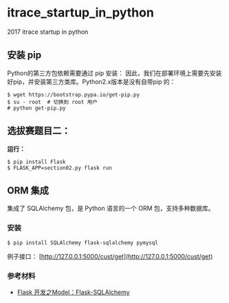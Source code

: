 # itrace_startup_in_python
2017 itrace startup in python

## 安装 pip
Python的第三方包依赖需要通过 pip 安装：
因此，我们在部署环境上需要先安装好pip，并安装第三方类库。Python2.x版本是没有自带pip 的：
``` shell
$ wget https://bootstrap.pypa.io/get-pip.py
$ su - root  # 切换到 root 用户
# python get-pip.py
```

## 选拔赛题目二：
**运行：**
``` shell
$ pip install Flask
$ FLASK_APP=section02.py flask run
```

## ORM 集成
集成了 SQLAlchemy 包，是 Python 语言的一个 ORM 包，支持多种数据库。

### 安装

``` shell
$ pip install SQLAlchemy flask-sqlalchemy pymysql
```

例子接口：
[http://127.0.0.1:5000/cust/get](http://127.0.0.1:5000/cust/get)

### 参考材料
- [Flask 开发之Model：Flask-SQLAlchemy](https://litaotju.github.io/flask/2016/06/21/Learning-Flask-ORM-SQLAlchemy/)
